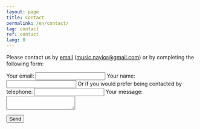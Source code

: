 ```yaml
---
layout: page
title: Contact
permalink: /en/contact/
tag: contact
ref: contact
lang: 0
---
```


Please contact us by [email](mailto:music.naylor@gmail.com) (music.naylor@gmail.com) or by completing the following form:

<form
  action="https://formspree.io/myydvren"
  method="POST"
>
  <label>
    Your email:
    <input type="text" name="_replyto" placeholder="">
    Your name:
	<input type="text" name="name" id="name" placeholder=""/> 
    Or if you would prefer being contacted by telephone:
	<input type="text" name="phone" id="phone" placeholder="" />
  </label>
  <label>
    Your message:
    <textarea name="message" placeholder=""></textarea>
  </label>

  <!-- your other form fields go here -->

  <button type="submit">Send</button>
</form>
